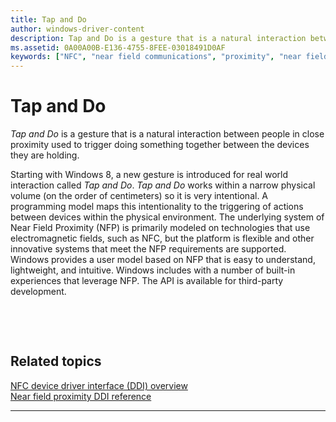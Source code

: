 ```yaml
---
title: Tap and Do
author: windows-driver-content
description: Tap and Do is a gesture that is a natural interaction between people in close proximity used to trigger doing something together between the devices they are holding.
ms.assetid: 0A00A00B-E136-4755-8FEE-03018491D0AF
keywords: ["NFC", "near field communications", "proximity", "near field proximity", "NFP"]
---
```


# Tap and Do


*Tap and Do* is a gesture that is a natural interaction between people in close proximity used to trigger doing something together between the devices they are holding.

Starting with Windows 8, a new gesture is introduced for real world interaction called *Tap and Do*. *Tap and Do* works within a narrow physical volume (on the order of centimeters) so it is very intentional. A programming model maps this intentionality to the triggering of actions between devices within the physical environment. The underlying system of Near Field Proximity (NFP) is primarily modeled on technologies that use electromagnetic fields, such as NFC, but the platform is flexible and other innovative systems that meet the NFP requirements are supported. Windows provides a user model based on NFP that is easy to understand, lightweight, and intuitive. Windows includes with a number of built-in experiences that leverage NFP. The API is available for third-party development.

 

 
## Related topics
 [NFC device driver interface (DDI) overview](https://msdn.microsoft.com/library/windows/hardware/mt715815)  
[Near field proximity DDI reference](https://msdn.microsoft.com/library/windows/hardware/jj866056)  

------------------
